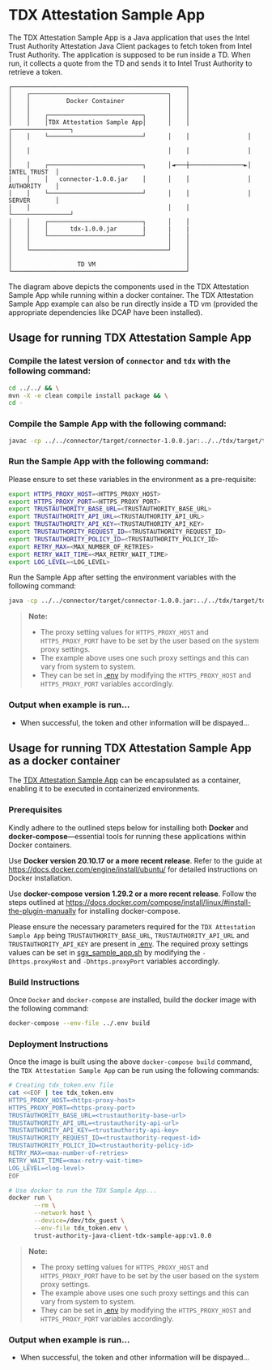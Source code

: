 # TDX Attestation Sample App
The TDX Attestation Sample App is a Java application that uses the Intel Trust Authority Attestation Java Client packages
to fetch token from Intel Trust Authority. The application is supposed to be run inside a TD. When run,
it collects a quote from the TD and sends it to Intel Trust Authority to retrieve a token.

```
┌────────────────────────────────────────────────┐
│    ┌──────────────────────────────────────┐    │
│    │          Docker Container            │    │
│    │                                      │    │
│    │    ┌──────────────────────────┐      │    │
│    │    │TDX Attestation Sample App│      │    │                ┌────────────────┐
│    │    └──────────────────────────┘      │    │                │                │
│    │                                      │    │                │                │
│    │    ┌──────────────────────────┐      │◄───┼───────────────►│   INTEL TRUST  │
│    │    │   connector-1.0.0.jar    │      │    │                │   AUTHORITY    │
│    │    └──────────────────────────┘      │    │                │   SERVER       │
│    │                                      │    │                └────────────────┘
│    │    ┌──────────────────────────┐      │    │
│    │    │      tdx-1.0.0.jar       |      |    |
│    │    └──────────────────────────┘      │    │
│    │                                      │    │
│    └──────────────────────────────────────┘    │
│                                                │
│                  TD VM                         │
└────────────────────────────────────────────────┘
```
The diagram above depicts the components used in the TDX Attestation Sample App while running within
a docker container. The TDX Attestation Sample App example can also be run directly inside a TD vm (provided
the appropriate dependencies like DCAP have been installed).


## Usage for running TDX Attestation Sample App

### Compile the latest version of `connector` and `tdx` with the following command:

```sh
cd ../../ && \
mvn -X -e clean compile install package && \
cd -
```

### Compile the Sample App with the following command:

```sh
javac -cp ../../connector/target/connector-1.0.0.jar:../../tdx/target/tdx-1.0.0.jar:../../tdx/target/libs/* TdxSampleApp.java
```

### Run the Sample App with the following command:

Please ensure to set these variables in the environment as a pre-requisite:

```sh
export HTTPS_PROXY_HOST=<HTTPS_PROXY_HOST>
export HTTPS_PROXY_PORT=<HTTPS_PROXY_PORT>
export TRUSTAUTHORITY_BASE_URL=<TRUSTAUTHORITY_BASE_URL>
export TRUSTAUTHORITY_API_URL=<TRUSTAUTHORITY_API_URL>
export TRUSTAUTHORITY_API_KEY=<TRUSTAUTHORITY_API_KEY>
export TRUSTAUTHORITY_REQUEST_ID=<TRUSTAUTHORITY_REQUEST_ID>
export TRUSTAUTHORITY_POLICY_ID=<TRUSTAUTHORITY_POLICY_ID>
export RETRY_MAX=<MAX_NUMBER_OF_RETRIES>
export RETRY_WAIT_TIME=<MAX_RETRY_WAIT_TIME>
export LOG_LEVEL=<LOG_LEVEL>
```

Run the Sample App after setting the environment variables with the following command:

```sh
java -cp ../../connector/target/connector-1.0.0.jar:../../tdx/target/tdx-1.0.0.jar:../../tdx/target/libs/*:./ TdxSampleApp
```

> **Note:**
>
> - The proxy setting values for `HTTPS_PROXY_HOST` and `HTTPS_PROXY_PORT` have to be set by the user based on the system proxy settings.
> - The example above uses one such proxy settings and this can vary from system to system.
> - They can be set in [.env](../.env) by modifying the `HTTPS_PROXY_HOST` and `HTTPS_PROXY_PORT` variables accordingly.

### Output when example is run...
- When successful, the token and other information will be dispayed...


## Usage for running TDX Attestation Sample App as a docker container

The [TDX Attestation Sample App](TdxSampleApp.java) can be encapsulated as a container, enabling it to be executed in containerized environments.

### Prerequisites

Kindly adhere to the outlined steps below for installing both <b>Docker</b> and <b>docker-compose</b>—essential tools for running these applications within Docker containers.

Use <b>Docker version 20.10.17 or a more recent release</b>. Refer to the guide at https://docs.docker.com/engine/install/ubuntu/ for detailed instructions on Docker installation.

Use <b>docker-compose version 1.29.2 or a more recent release</b>. Follow the steps outlined at https://docs.docker.com/compose/install/linux/#install-the-plugin-manually for installing docker-compose.

Please ensure the necessary parameters required for the `TDX Attestation Sample App` being `TRUSTAUTHORITY_BASE_URL`, `TRUSTAUTHORITY_API_URL` and `TRUSTAUTHORITY_API_KEY` are present in [.env](../.env).
The required proxy settings values can be set in [sgx_sample_app.sh](sgx_sample_app.sh) by modifying the `-Dhttps.proxyHost` and `-Dhttps.proxyPort` variables accordingly.

### Build Instructions

Once `Docker` and `docker-compose` are installed, build the docker image with the following command:

```sh
docker-compose --env-file ../.env build
```

### Deployment Instructions

Once the image is built using the above `docker-compose build` command,
the `TDX Attestation Sample App` can be run using the following commands:

```sh
# Creating tdx_token.env file
cat <<EOF | tee tdx_token.env
HTTPS_PROXY_HOST=<https-proxy-host>
HTTPS_PROXY_PORT=<https-proxy-port>
TRUSTAUTHORITY_BASE_URL=<trustauthority-base-url>
TRUSTAUTHORITY_API_URL=<trustauthority-api-url>
TRUSTAUTHORITY_API_KEY=<trustauthority-api-key>
TRUSTAUTHORITY_REQUEST_ID=<trustauthority-request-id>
TRUSTAUTHORITY_POLICY_ID=<trustauthority-policy-id>
RETRY_MAX=<max-number-of-retries>
RETRY_WAIT_TIME=<max-retry-wait-time>
LOG_LEVEL=<log-level>
EOF

# Use docker to run the TDX Sample App...
docker run \
       --rm \
       --network host \
       --device=/dev/tdx_guest \
       --env-file tdx_token.env \
       trust-authority-java-client-tdx-sample-app:v1.0.0
```

> **Note:**
>
> - The proxy setting values for `HTTPS_PROXY_HOST` and `HTTPS_PROXY_PORT` have to be set by the user based on the system proxy settings.
> - The example above uses one such proxy settings and this can vary from system to system.
> - They can be set in [.env](../.env) by modifying the `HTTPS_PROXY_HOST` and `HTTPS_PROXY_PORT` variables accordingly.

### Output when example is run...
- When successful, the token and other information will be dispayed...
